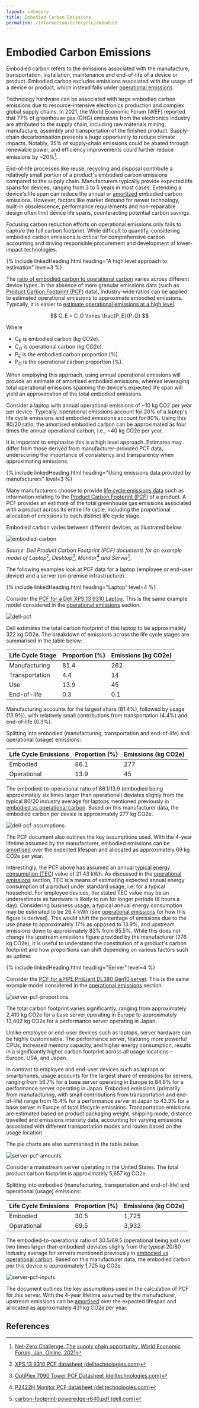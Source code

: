 ```yaml
---
layout: category
title: Embodied Carbon Emissions
permalink: /information/lifecycle/embodied
---
```


# Embodied Carbon Emissions

Embodied carbon refers to the emissions associated with the manufacture, transportation, installation, maintenance and end-of-life of a device or product. Embodied carbon excludes emissions associated with the usage of a device or product, which instead falls under [operational emissions](operational). 

Technology hardware can be associated with large embodied carbon emissions due to resource-intensive electronics production and complex global supply chains. In 2021, the World Economic Forum (WEF) reported that 77% of greenhouse gas (GHG) emissions from the electronics industry are attributed to the supply chain, including raw materials mining, manufacture, assembly and transportation of the finished product. Supply-chain decarbonisation presents a huge opportunity to reduce climate impacts. Notably, 35% of supply-chain emissions could be abated through renewable power, and efficiency improvements could further reduce emissions by ~20%[^WEF]. 

End-of-life processes like reuse, recycling and disposal contribute a relatively small portion of a product's embodied carbon emissions compared to the supply chain. Manufacturers typically provide expected life spans for devices, ranging from 3 to 5 years in most cases. Extending a device's life span can reduce the annual or [amortized](/glossary#amortisation) embodied carbon emissions. However, factors like market demand for newer technology, built-in obsolescence, performance requirements and non-repairable design often limit device life spans, counteracting potential carbon savings.

Focusing carbon reduction efforts on operational emissions only fails to capture the full carbon footprint. While difficult to quantify, considering embodied carbon emissions is critical for comprehensive carbon accounting and driving responsible procurement and development of lower-impact technologies.

{% include linkedHeading.html heading="A high level approach to estimation" level=3 %}

The [ratio of embodied carbon to operational carbon](../lifecycle#embodied-vs-operational-carbon) varies across different device types. 
In the absence of more granular emissions data (such as [Product Carbon Footprint (PCF)](/glossary#product-carbon-footprint-pcf) data), industry-wide ratios can be applied to estimated operational emissions to approximate embodied emissions. Typically, it is easier to [estimate operational emissions at a high level](operational#a-high-level-approach-to-estimation). 

$$ C_E = C_O \times \frac{P_E}{P_O} $$

Where
- C<sub>E</sub> is embodied carbon (kg CO2e).
- C<sub>O</sub> is operational carbon (kg CO2e).
- P<sub>E</sub> is the embodied carbon proportion (%).
- P<sub>O</sub> is the operational carbon proportion (%).

When employing this approach, using annual operational emissions will provide an estimate of amortised embodied emissions, whereas leveraging total operational emissions spanning the device's expected life span will yield an approximation of the total embodied emissions. 

Consider a laptop with annual operational emissions of ~10 kg CO2 per year per device. Typically, operational emissions account for 20% of a laptop's life cycle emissions and embodied emissions account for 80%. Using this 80/20 ratio, the amortised embodied carbon can be approximated as four times the annual operational carbon, i.e., ~40 kg CO2e per year.  

It is important to emphasise this is a high level approach. Estimates may differ from those derived from manufacturer-provided PCF data, underscoring the importance of consistency and transparency when approximating emissions.

{% include linkedHeading.html heading="Using emissions data provided by manufacturers" level=3 %}

Many manufacturers choose to provide [life cycle emissions data](../lifecycle#life-cycle-emissions-data) such as information relating to the [Product Carbon Footprint (PCF)](/glossary#product-carbon-footprint-pcf) of a product. A PCF provides an estimate of the total greenhouse gas emissions associated with a product across its entire life cycle, including the proportional allocation of emissions to each distinct life cycle stage.  

Embodied carbon varies between different devices, as illustrated below:

![embodied-carbon](/assets/images/embodied-carbon.png)

*Source: Dell Product Carbon Footprint (PCF) documents for an example model of Laptop[^laptop], Desktop[^desktop], Monitor[^monitor] and Server[^server].*

The following examples look at PCF data for a laptop (employee or end-user device) and a server (on-premise infrastructure). 

{% include linkedHeading.html heading="Laptop" level=4 %}

Consider the [PCF for a Dell XPS 13 9310 Laptop](https://www.delltechnologies.com/asset/en-us/products/laptops-and-2-in-1s/technical-support/xps-13-9310.pdf). This is the same example model considered in the [operational emissions](operational#laptop) section.

![dell-pcf](/assets/images/dell-pcf.PNG)

Dell estimates the total carbon footprint of this laptop to be approximately 322 kg CO2e. The breakdown of emissions across the life cycle stages are summarised in the table below:

| Life Cycle Stage | Proportion (%) | Emissions (kg CO2e) |
|-----|-----|-----|
| Manufacturing | 81.4 | 262 |
| Transportation | 4.4 | 14 |
| Use | 13.9 | 45 |
| End-of-life | 0.3 |0.1 |

Manufacturing accounts for the largest share (81.4%), followed by usage (13.9%), with relatively small contributions from transportation (4.4%) and end-of-life (0.3%).

Splitting into embodied (manufacturing, transportation and end-of-life) and operational (usage) emissions:

| Life Cycle Emissions | Proportion (%) | Emissions (kg CO2e) |
|-----|-----|-----|
| Embodied | 86.1 | 277 |
| Operational | 13.9 | 45 |

The embodied-to-operational ratio of 86.1/13.9 (embodied being approximately six times larger than operational) deviates slighly from the typical 80/20 industry average for laptops mentioned previously in [embodied vs operational carbon](../lifecycle#embodied-vs-operational-carbon). Based on this manufacturer data, the embodied carbon per device is approximately 277 kg CO2e. 

![dell-pcf-assumptions](/assets/images/dell-pcf-assumptions.PNG)

The PCF document also outlines the key assumptions used. With the 4-year lifetime assumed by the manufacturer, embodied emissions can be [amortised](/glossary#amortisation) over the expected lifespan and allocated as approximately 69 kg CO2e per year. 

Interestingly, the PCF above has assumed an annual [typical energy consumption (TEC)](/glossary#typical-energy-consumption-tec) value of 21.43 kWh. As discussed in the [operational emissions](operational#typical-energy-consumption-tec) section, TEC is a means of estimating expected annual energy consumption of a product under standard usage, i.e. for a typical household. For employee devices, the stated TEC value may be an underestimate as hardware is likely to run for longer periods (8 hours a day). Considering business usage, a typical annual energy consumption may be estimated to be 26.4 kWh (see [operational emissions](operational#a-high-level-approach-to-estimation) for how this figure is derived). This would shift the percentage of emissions due to the use phase to approximately 17% as opposed to 13.9%, and upstream emissions down to approximately 83% from 85.5%. While this does not change the upstream emissions figure provided by the manufacturer (276 kg CO2e), it is useful to understand the constitution of a product's carbon footprint and how proportions can shift depending on various factors such as uptime.

{% include linkedHeading.html heading="Server" level=4 %}

Consider the [PCF for a HPE ProLiant DL380 Gen10 server](https://www.hpe.com/psnow/doc/a50004545enw). This is the same example model considered in the [operational emissions](operational#server) section.

![server-pcf-proportions](/assets/images/server-pcf-proportions.PNG)

The total carbon footprint varies significantly, ranging from approximately 2,410 kg CO2e for a base server operating in Europe to approximately 13,402 kg CO2e for a performance server operating in Japan.

Unlike employee or end-user devices such as laptops, server hardware can be highly customisable. The performance server, featuring more powerful CPUs, increased memory capacity, and higher energy consumption, results in a significantly higher carbon footprint across all usage locations – Europe, USA, and Japan. 

In contrast to employee and end-user devices such as laptops or smartphones, usage accounts for the largest share of emissions for servers, ranging from 56.7% for a base server operating in Europe to 84.6% for a performance server operating in Japan. Embodied emissions (primarily from manufacturing, with small contributions from transportation and end-of-life) range from 15.4% for a performance server in Japan to 43.3% for a base server in Europe of total lifecycle emissions. Transportation emissions are estimated based on product packaging weight, shipping mode, distance travelled and emissions intensity data, accounting for varying emissions associated with different transportation modes and routes based on the usage location.

The pie charts are also summarised in the table below. 

![server-pcf-amounts](/assets/images/server-pcf-amounts.PNG)

Consider a mainstream server operating in the United States. The total product carbon footprint is approximately 5,657 kg CO2e. 

Splitting into embodied (manufacturing, transportation and end-of-life) and operational (usage) emissions:

| Life Cycle Emissions | Proportion (%) | Emissions (kg CO2e) |
|-----|-----|-----|
| Embodied | 30.5 | 1,725 |
| Operational | 69.5 | 3,932 |

The embodied-to-operational ratio of 30.5/69.5 (operational being just over two times larger than embodied) deviates slighly from the typical 20/80 industry average for servers mentioned previously in [embodied vs operational carbon](../lifecycle#embodied-vs-operational-carbon). Based on this manufacturer data, the embodied carbon per this device is approximately 1,725 kg CO2e. 

![server-pcf-inputs](/assets/images/server-pcf-inputs.PNG)

The document outlines the key assumptions used in the calculation of PCF for this server. With the 4-year lifetime assumed by the manufacturer, upstream emissions can be [amortised](/glossary#amortisation) over the expected lifespan and allocated as approximately 431 kg CO2e per year. 

## References

[^WEF]: [Net-Zero Challenge: The supply chain opportunity, World Economic Forum, Jan. Online, 2021](https://www.weforum.org/reports/net-zero-challenge-the-supply-chain-opportunity/)
[^laptop]: [XPS 13 9310 PCF datasheet (delltechnologies.com)](https://www.delltechnologies.com/asset/en-gb/products/laptops-and-2-in-1s/technical-support/xps-13-9310.pdf)
[^desktop]: [OptiPlex 7090 Tower PCF Datasheet (delltechnologies.com)](https://www.delltechnologies.com/asset/en-gb/products/desktops-and-all-in-ones/technical-support/optiplex-7090-tower-pcf-datasheet.pdf)
[^monitor]: [P2422H Monitor PCF datasheet (delltechnologies.com)](https://www.delltechnologies.com/asset/en-gb/products/electronics-and-accessories/technical-support/p2422h-monitor-pcf-datasheet.pdf)
[^server]: [carbon-footprint-poweredge-r640.pdf (dell.com)](https://i.dell.com/sites/csdocuments/CorpComm_Docs/en/carbon-footprint-poweredge-r640.pdf)